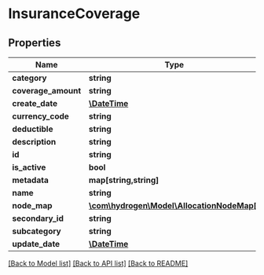 # InsuranceCoverage

## Properties
Name | Type | Description | Notes
------------ | ------------- | ------------- | -------------
**category** | **string** | category | [optional] 
**coverage_amount** | **string** | coverageAmount | 
**create_date** | [**\DateTime**](\DateTime.md) |  | [optional] 
**currency_code** | **string** | currencyCode | 
**deductible** | **string** | deductible | [optional] 
**description** | **string** | description | [optional] 
**id** | **string** |  | [optional] 
**is_active** | **bool** | is_active | [optional] 
**metadata** | **map[string,string]** |  | [optional] 
**name** | **string** | name | 
**node_map** | [**\com\hydrogen\Model\AllocationNodeMap[]**](AllocationNodeMap.md) |  | [optional] 
**secondary_id** | **string** |  | [optional] 
**subcategory** | **string** | subcategory | [optional] 
**update_date** | [**\DateTime**](\DateTime.md) |  | [optional] 

[[Back to Model list]](../README.md#documentation-for-models) [[Back to API list]](../README.md#documentation-for-api-endpoints) [[Back to README]](../README.md)


